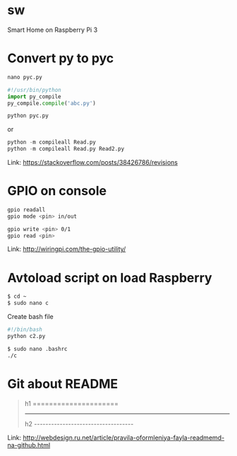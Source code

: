 # sw
Smart Home on Raspberry Pi 3


Convert py to pyc
=====================
```python
nano pyc.py

#!/usr/bin/python
import py_compile 
py_compile.compile('abc.py')

python pyc.py
```
or

```python
python -m compileall Read.py
python -m compileall Read.py Read2.py
```
Link: <https://stackoverflow.com/posts/38426786/revisions>


GPIO on console
=====================
```bash
gpio readall
gpio mode <pin> in/out

gpio write <pin> 0/1
gpio read <pin>
```

Link: <http://wiringpi.com/the-gpio-utility/>


Avtoload script on load Raspberry
=====================
```bash
$ cd ~
$ sudo nano c
```

Create bash file
```bash
#!/bin/bash
python c2.py
```

```bash
$ sudo nano .bashrc
./c
```



Git about README
=====================
> h1 =====================
>***
> h2 -----------------------------------


Link: <http://webdesign.ru.net/article/pravila-oformleniya-fayla-readmemd-na-github.html>

